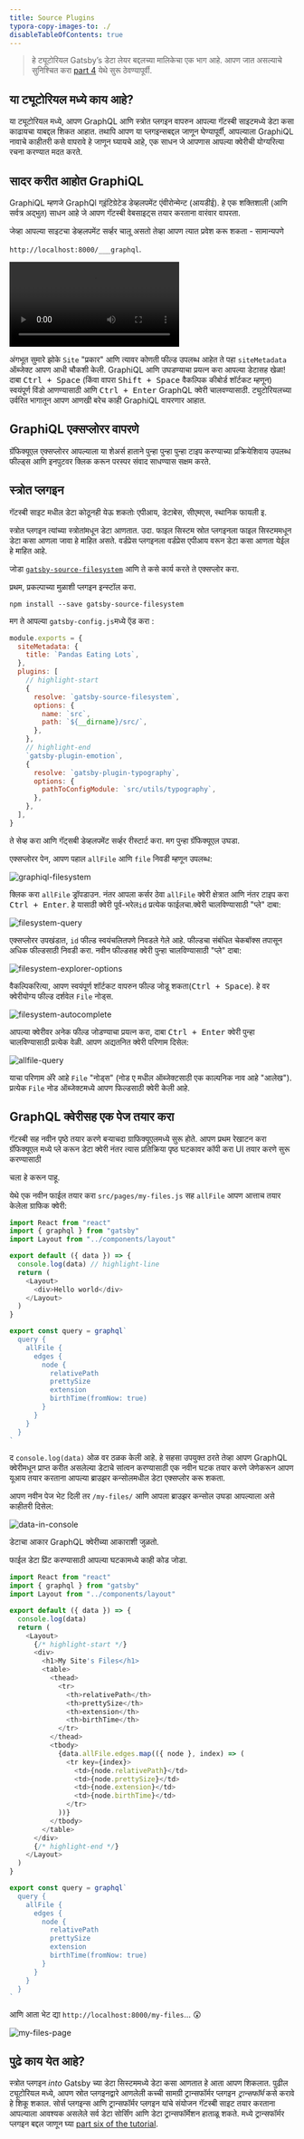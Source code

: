 ```yaml
---
title: Source Plugins
typora-copy-images-to: ./
disableTableOfContents: true
---
```


> हे ट्यूटोरियल Gatsby’s डेटा लेयर बद्दलच्या मालिकेचा एक भाग आहे. आपण जात असल्याचे सुनिश्चित करा [part 4](/tutorial/part-four/) येथे सुरू ठेवण्यापूर्वी.

## या ट्यूटोरियल मध्ये काय आहे?

या ट्यूटोरियल मध्ये, आपण GraphQL आणि स्त्रोत प्लगइन वापरुन आपल्या गॅटस्बी साइटमध्ये डेटा कसा काढायचा याबद्दल शिकत आहात. तथापि आपण या प्लगइन्सबद्दल जाणून घेण्यापूर्वी, आपल्याला GraphiQL नावाचे काहीतरी कसे वापरावे हे जाणून घ्यायचे आहे, एक साधन जे आपणास आपल्या क्वेरीची योग्यरित्या रचना करण्यात मदत करते.

## सादर करीत आहोत GraphiQL

GraphiQL म्हणजे GraphQl ग्इंटिग्रेटेड डेव्हलपमेंट एंवीरोन्मेन्ट (आयडीई). हे एक शक्तिशाली (आणि सर्वत्र अद्भुत) साधन आहे जे आपण गॅटस्बी वेबसाइट्स तयार करताना वारंवार वापरता.

जेव्हा आपल्या साइटचा डेव्हलपमेंट सर्व्हर चालू असतो तेव्हा आपण त्यात प्रवेश करू शकता - सामान्यपणे

`http://localhost:8000/___graphql`.

<video controls="controls" autoplay="true" loop="true">
  <source type="video/mp4" src="/graphiql-explore.mp4" />
  <p>आपला ब्राउझर व्हिडिओ घटकास समर्थन देत नाही.</p>
</video>

अंगभूत सुमारे झोके `Site` "प्रकार" आणि त्यावर कोणती फील्ड उपलब्ध आहेत ते पहा `siteMetadata` ऑब्जेक्ट आपण आधी चौकशी केली. GraphiQL आणि उघडण्याचा प्रयत्न करा आपल्या डेटासह खेळा! दाबा <kbd>Ctrl + Space</kbd> (किंवा वापरा <kbd>Shift + Space</kbd> वैकल्पिक कीबोर्ड शॉर्टकट म्हणून) स्वयंपूर्ण विंडो आणण्यासाठी आणि <kbd>Ctrl + Enter</kbd> GraphQL क्वेरी चालवण्यासाठी. ट्युटोरियलच्या उर्वरित भागातून आपण आणखी बरेच काही GraphiQL वापरणार आहात.

## GraphiQL एक्सप्लोरर वापरणे

ग्रॅफिक्यूएल एक्सप्लोरर आपल्याला या शेअर्स हाताने पुन्हा पुन्हा पुन्हा टाइप करण्याच्या प्रक्रियेशिवाय उपलब्ध फील्ड्स आणि इनपुटवर क्लिक करून परस्पर संवाद साधण्यास सक्षम करते.

<EggheadEmbed
  lessonLink="https://egghead.io/lessons/gatsby-build-a-graphql-query-using-gatsby-s-graphiql-explorer"
  lessonTitle="Build a GraphQL Query using Gatsby’s GraphiQL Explorer"
/>

## स्त्रोत प्लगइन

गॅटस्बी साइट मधील डेटा कोठूनही येऊ शकतोः एपीआय, डेटाबेस, सीएमएस, स्थानिक फायली इ.

स्त्रोत प्लगइन त्यांच्या स्त्रोतांमधून डेटा आणतात. उदा. फाइल सिस्टम स्रोत प्लगइनला फाइल सिस्टममधून डेटा कसा आणला जावा हे माहित असते. वर्डप्रेस प्लगइनला वर्डप्रेस एपीआय वरून डेटा कसा आणता येईल हे माहित आहे.

जोडा [`gatsby-source-filesystem`](/packages/gatsby-source-filesystem/) आणि ते कसे कार्य करते ते एक्सप्लोर करा.

प्रथम, प्रकल्पाच्या मुळाशी प्लगइन इन्स्टॉल करा.

```shell
npm install --save gatsby-source-filesystem
```

मग ते आपल्या `gatsby-config.js`मध्ये ऍड करा :

```javascript:title=gatsby-config.js
module.exports = {
  siteMetadata: {
    title: `Pandas Eating Lots`,
  },
  plugins: [
    // highlight-start
    {
      resolve: `gatsby-source-filesystem`,
      options: {
        name: `src`,
        path: `${__dirname}/src/`,
      },
    },
    // highlight-end
    `gatsby-plugin-emotion`,
    {
      resolve: `gatsby-plugin-typography`,
      options: {
        pathToConfigModule: `src/utils/typography`,
      },
    },
  ],
}
```

ते सेव्ह करा आणि गॅट्सबी डेव्हलपमेंट सर्व्हर रीस्टार्ट करा. मग पुन्हा ग्रॅफिक्यूएल उघडा.

एक्सप्लोरर पेन, आपण पहाल `allFile` आणि `file` निवडी म्हणून उपलब्ध:

![graphiql-filesystem](graphiql-filesystem.png)

क्लिक करा `allFile` ड्रॉपडाउन. नंतर आपला कर्सर ठेवा `allFile` क्वेरी क्षेत्रात आणि नंतर टाइप करा <kbd>Ctrl + Enter</kbd>. हे यासाठी क्वेरी पूर्व-भरेल`id` प्रत्येक फाईलचा.क्वेरी चालविण्यासाठी "प्ले" दाबा:

![filesystem-query](filesystem-query.png)

एक्सप्लोरर उपखंडात, `id` फील्ड स्वयंचलितपणे निवडले गेले आहे. फील्डचा संबंधित चेकबॉक्स तपासून अधिक फील्डसाठी निवडी करा. नवीन फील्डसह क्वेरी पुन्हा चालविण्यासाठी "प्ले" दाबा:

![filesystem-explorer-options](filesystem-explorer-options.png)

वैकल्पिकरित्या, आपण स्वयंपूर्ण शॉर्टकट वापरुन फील्ड जोडू शकता(<kbd>Ctrl + Space</kbd>). हे वर क्वेरीयोग्य फील्ड दर्शवेल `File` नोड्स.

![filesystem-autocomplete](filesystem-autocomplete.png)

आपल्या क्वेरीवर अनेक फील्ड जोडण्याचा प्रयत्न करा, दाबा <kbd>Ctrl + Enter</kbd>
क्वेरी पुन्हा चालविण्यासाठी प्रत्येक वेळी. आपण अद्यतनित क्वेरी परिणाम दिसेल:

![allfile-query](allfile-query.png)

याचा परिणाम अ‍ॅरे आहे `File` "नोड्स" (नोड ए मधील ऑब्जेक्टसाठी एक काल्पनिक नाव आहे
"आलेख"). प्रत्येक `File` नोड ऑब्जेक्टमध्ये आपण फिल्डसाठी क्वेरी केली आहे.

## GraphQL क्वेरीसह एक पेज तयार करा

गॅटस्बी सह नवीन पृष्ठे तयार करणे बर्‍याचदा ग्राफिक्यूएलमध्ये सुरू होते. आपण प्रथम रेखाटन करा
ग्रॅफिक्यूएल मध्ये प्ले करून डेटा क्वेरी नंतर त्यास प्रतिक्रिया पृष्ठ घटकावर कॉपी करा
UI तयार करणे सुरू करण्यासाठी

चला हे करून पाहू.

येथे एक नवीन फाईल तयार करा `src/pages/my-files.js` सह `allFile` आपण आत्ताच तयार केलेला ग्राफिक क्वेरी:


```jsx:title=src/pages/my-files.js
import React from "react"
import { graphql } from "gatsby"
import Layout from "../components/layout"

export default ({ data }) => {
  console.log(data) // highlight-line
  return (
    <Layout>
      <div>Hello world</div>
    </Layout>
  )
}

export const query = graphql`
  query {
    allFile {
      edges {
        node {
          relativePath
          prettySize
          extension
          birthTime(fromNow: true)
        }
      }
    }
  }
`
```

द `console.log(data)` ओळ वर ठळक केली आहे. हे सहसा उपयुक्त ठरते तेव्हा
आपण GraphQL क्वेरीमधून प्राप्त करीत असलेल्या डेटाचे सांत्वन करण्यासाठी एक नवीन घटक तयार करणे
जेणेकरून आपण यूआय तयार करताना आपल्या ब्राउझर कन्सोलमधील डेटा एक्सप्लोर करू शकता.

आपण नवीन पेज भेट दिली तर `/my-files/` आणि आपला ब्राउझर कन्सोल उघडा आपल्याला असे काहीतरी दिसेल:

![data-in-console](data-in-console.png)

डेटाचा आकार GraphQL क्वेरीच्या आकाराशी जुळतो.

फाईल डेटा प्रिंट करण्यासाठी आपल्या घटकामध्ये काही कोड जोडा.

```jsx:title=src/pages/my-files.js
import React from "react"
import { graphql } from "gatsby"
import Layout from "../components/layout"

export default ({ data }) => {
  console.log(data)
  return (
    <Layout>
      {/* highlight-start */}
      <div>
        <h1>My Site's Files</h1>
        <table>
          <thead>
            <tr>
              <th>relativePath</th>
              <th>prettySize</th>
              <th>extension</th>
              <th>birthTime</th>
            </tr>
          </thead>
          <tbody>
            {data.allFile.edges.map(({ node }, index) => (
              <tr key={index}>
                <td>{node.relativePath}</td>
                <td>{node.prettySize}</td>
                <td>{node.extension}</td>
                <td>{node.birthTime}</td>
              </tr>
            ))}
          </tbody>
        </table>
      </div>
      {/* highlight-end */}
    </Layout>
  )
}

export const query = graphql`
  query {
    allFile {
      edges {
        node {
          relativePath
          prettySize
          extension
          birthTime(fromNow: true)
        }
      }
    }
  }
`
```

आणि आता भेट द्या `http://localhost:8000/my-files`… 😲

![my-files-page](my-files-page.png)

## पुढे काय येत आहे?

स्त्रोत प्लगइन _into_ Gatsby च्या डेटा सिस्टममध्ये डेटा कसा आणतात हे आता आपण शिकलात. पुढील ट्यूटोरियल मध्ये, आपण स्रोत प्लगइनद्वारे आणलेली कच्ची सामग्री ट्रान्सफॉर्मर प्लगइन _ट्रान्सफॉर्म_ कसे करावे हे शिकू शकाल. सोर्स प्लगइन्स आणि ट्रान्सफॉर्मर प्लगइन यांचे संयोजन गॅटस्बी साइट तयार करताना आपल्याला आवश्यक असलेले सर्व डेटा सोर्सिंग आणि डेटा ट्रान्सफॉर्मेशन हाताळू शकते. मध्ये ट्रान्सफॉर्मर प्लगइन बद्दल जाणून घ्या [part six of the tutorial](/tutorial/part-six/).
